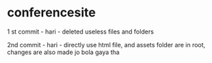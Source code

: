 # conferencesite

1 st commit - hari - deleted useless files and folders

2nd commit - hari - directly use html file, and assets folder are in root, changes are also made jo bola gaya tha
